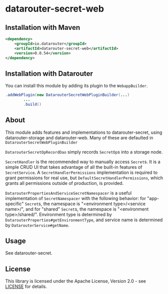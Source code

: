 # datarouter-secret-web

## Installation with Maven

```xml
<dependency>
	<groupId>io.datarouter</groupId>
	<artifactId>datarouter-secret-web</artifactId>
	<version>0.0.54</version>
</dependency>
```

## Installation with Datarouter

You can install this module by adding its plugin to the `WebappBuilder`.

```java
.addWebPlugin(new DatarouterSecretWebPluginBuilder(...)
		...
		.build()
```

## About

This module adds features and implementations to datarouter-secret, using datarouter-storage and datarouter-web. Many
of these are defaulted in `DatarouterSecretWebPluginBuilder`

`DatarouterSecretOpRecordDao` simply records `SecretOp`s into a storage node.

`SecretHandler` is the recommended way to manually access `Secret`s. It is a simple CRUD UI that takes advantage of all
the built-in features of `SecretService`. A `SecretHandlerPermissions` implementation is required to grant permissions
for real use, but `DefaultSecretHandlerPermissions`, which grants all permissions outside of production, is provided.

`DatarouterPropertiesAndServiceSecretNamespacer` is a useful implementation of `SecretNamespacer` with the following
behavior: for "app-specific" `Secret`s, the namespace is "\<environment type\>/\<service name\>/", and for "shared"
`Secret`s, the namespace is "\<environment type\>/shared/". Environment type is determined by
`DatarouterProperties#getEnvironmentType`, and service name is determined by `DatarouterService#getName`.

## Usage

See datarouter-secret.

## License

This library is licensed under the Apache License, Version 2.0 - see [LICENSE](../LICENSE) for details.
